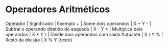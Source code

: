 # Operadores Aritméticos
Operador    |             Significado                   |   Exemplo
    +       | Some dois operandos                       | X + Y 
    -       | Subtrai o operando diretido do esquedo    | X - Y 
    *       | Multiplica dois operandos                 | X * Y 
    /       | Divide dois operandos com saida flutuante | X / Y
    %       | Resto da divisão                          | X % Y (resto)

